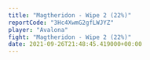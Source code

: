 ```yaml
---
title: "Magtheridon - Wipe 2 (22%)"
reportCode: "3Hc4XwmG2gfLWJYZ"
player: "Avalona"
fight: "Magtheridon - Wipe 2 (22%)"
date: 2021-09-26T21:48:45.419000+00:00
---
```

